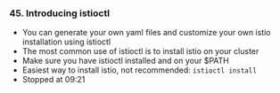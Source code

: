 ### 45. Introducing istioctl
- You can generate your own yaml files and customize your own istio installation using istioctl
- The most common use of istioctl is to install istio on your cluster
- Make sure you have istioctl installed and on your $PATH
- Easiest way to install istio, not recommended: `istioctl install`
- Stopped at 09:21




